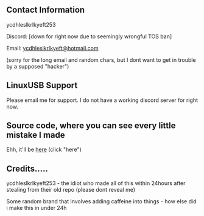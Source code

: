 ## Contact Information
ycdhleslkrlkyeft253

Discord: [down for right now due to seemingly wrongful TOS ban]

Email: ycdhleslkrlkyeft@hotmail.com

(sorry for the long email and random chars, but I dont want to get in trouble by a supposed "hacker")
## LinuxUSB Support
Please email me for support. I do not have a working discord server for right now.

## Source code, where you can see every little mistake I made
Ehh, it'll be [here](https://github.com/ycdhleslkrlkyeft253/linusb) (click "here")
 
 
 
 
 
 
 
 
 
 
 
 
 
 
 
 
 
 
 
 
## Credits.....
ycdhleslkrlkyeft253 - the idiot who made all of this within 24hours after stealing from their old repo (please dont reveal me)

Some random brand that involves adding caffeine into things - how else did i make this in under 24h